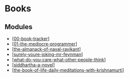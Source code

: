 Books
===

Modules
---

- [[00-book-tracker]]
- [[01-the-mediocre-programmer]]
- [[the-almanack-of-naval-ravikant]]
- [[surely-youre-joking-mr-feynman]]
- [[what-do-you-care-what-other-people-think]]
- [[siddhartha-a-novel]]
- [[the-book-of-life-daily-meditations-with-krishnamurti]]

[//begin]: # "Autogenerated link references for markdown compatibility"
[00-book-tracker]: 00-book-tracker.md "Book Tracker"
[01-the-mediocre-programmer]: 01-the-mediocre-programmer.md "The Mediocre Programmer"
[the-almanack-of-naval-ravikant]: the-almanack-of-naval-ravikant.md "The Almanack of Naval Ravikant"
[surely-youre-joking-mr-feynman]: surely-youre-joking-mr-feynman.md "Surely You'Re Joking, Mr. Feynman"
[what-do-you-care-what-other-people-think]: what-do-you-care-what-other-people-think.md "What Do You Care What Other People Think?"
[siddhartha-a-novel]: siddhartha-a-novel.md "Siddhartha: A Novel"
[the-book-of-life-daily-meditations-with-krishnamurti]: the-book-of-life-daily-meditations-with-krishnamurti.md "The Book Of Life: Daily Meditations With Krishnamurti"
[//end]: # "Autogenerated link references"
